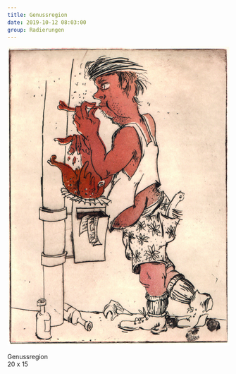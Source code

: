 ```yaml
---
title: Genussregion
date: 2019-10-12 08:03:00
group: Radierungen
---
```

![Genussregion](/img/radierungen/genussregion.jpg)

Genussregion<br>
20 x 15
